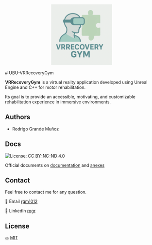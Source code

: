 <p align="center">
  <img src="logo_icon.png" alt="Logo" width="200" />
</p>
# UBU-VRRecoveryGym

**VRRecoveryGym** is a virtual reality application developed using Unreal Engine and C++ for motor rehabilitation.  


Its goal is to provide an accessible, motivating, and customizable rehabilitation experience in immersive environments.

## Authors

- Rodrigo Grande Muñoz

## Docs
[![License: CC BY-NC-ND 4.0](https://img.shields.io/badge/License-CC_BY--NC--ND_4.0-lightgrey.svg)](https://creativecommons.org/licenses/by-nc-nd/4.0/)

Official documents on  [documentation](https://gitlab.com/HP-SCDS/Observatorio/2024-2025/vrrecoverygym/ubu-vrrecoverygym/-/blob/492360ac836652dce161cca4c3c4c6dbb06821ae/docs/memoria.pdf) and [anexes](https://gitlab.com/HP-SCDS/Observatorio/2024-2025/vrrecoverygym/ubu-vrrecoverygym/-/blob/492360ac836652dce161cca4c3c4c6dbb06821ae/docs/anexos.pdf)
## Contact

Feel free to contact me for any question.

📨 Email [rgm1012](mailto:rgm1012@alu.ubu.es)

💼 LinkedIn [rogr](https://www.linkedin.com/in/rogr/)


## License

⚖️ [MIT](https://gitlab.com/HP-SCDS/Observatorio/2024-2025/vrrecoverygym/ubu-vrrecoverygym/-/blob/017b396afd3b4bb5e5fa4283dea1fe482b445a0a/LICENSE)
